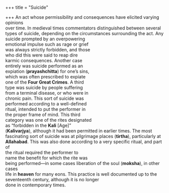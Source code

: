 +++
title = "Suicide"

+++
An act whose permissibility and consequences have elicited varying opinions  
over time. In medieval times commentators distinguished between several  
types of suicide, depending on the circumstances surrounding the act. Any  
suicide prompted by an overpowering  
emotional impulse such as rage or grief  
was always strictly forbidden, and those  
who did this were said to reap dire  
karmic consequences. Another case  
entirely was suicide performed as an  
expiation (**prayashchitta**) for one’s sins,  
which was often prescribed to expiate  
one of the **Four Great Crimes**. A third  
type was suicide by people suffering  
from a terminal disease, or who were in  
chronic pain. This sort of suicide was  
performed according to a well-defined  
ritual, intended to put the performer in  
the proper frame of mind. This third  
category was one of the rites designated  
as “forbidden in the **Kali** [Age]”  
(**Kalivarjya**), although it had been permitted in earlier times. The most  
fascinating sort of suicide was at pilgrimage places (**tirtha**), particularly at  
**Allahabad**. This was also done according to a very specific ritual, and part of  
the ritual required the performer to  
name the benefit for which the rite was  
being performed—in some cases liberation of the soul (**moksha**), in other cases  
life in **heaven** for many eons. This practice is well documented up to the seventeenth century, although it is no longer  
done in contemporary times.